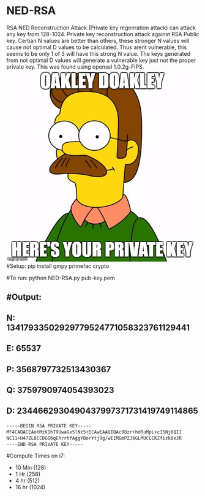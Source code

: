 # NED-RSA
RSA NED Reconstruction Attack (Private key regenration attack) can attack any key from 128-1024. Private key reconstruction attack against RSA Public key. Certian N values are better than others, these stronger N values will cause not optimal D values to be calculated. Thus arent vulnerable, this seems to be only 1 of 3 will have this strong N value. The keys generated from not optimal D values will generate a vulnerable key just not the proper private key. This was found using openssl 1.0.2g-FIPS. 
![alt-text](https://github.com/gdisneyleugers/NED-RSA/blob/master/17ipst.jpg "Oakley Doakley")
#Setup: 
  pip install gmpy primefac crypto

#To run:
  python NED-RSA.py pub-key.pem

#Output:
  ----------------------------------------------------------------
  N: 13417933502929779524771058323761129441
  ----------------------------------------------------------------
  E: 65537
  ----------------------------------------------------------------
  P: 3568797732513430367
  ----------------------------------------------------------------
  Q: 3759790974054393023
  ----------------------------------------------------------------
  D: 2344662930490437997371731419749114865
  ----------------------------------------------------------------
    -----BEGIN RSA PRIVATE KEY-----
    MF4CAQACEAoYMzK1hT9UwaGx5lNz5+ECAwEAAQIQAcOQzr+hdRuMpL+cI5Nj8QII
    NC11+H47ZL8CCDGG6qEhrrtfAggYBorYtj9g/wIIMGmPZJ6GLMUCCCKZfizk8eJR
    ----END RSA PRIVATE KEY-----
  
#Compute Times on i7:
  - 10 Min (128)
  - 1 Hr (256)
  - 4 hr (512)
  - 16 hr (1024)



